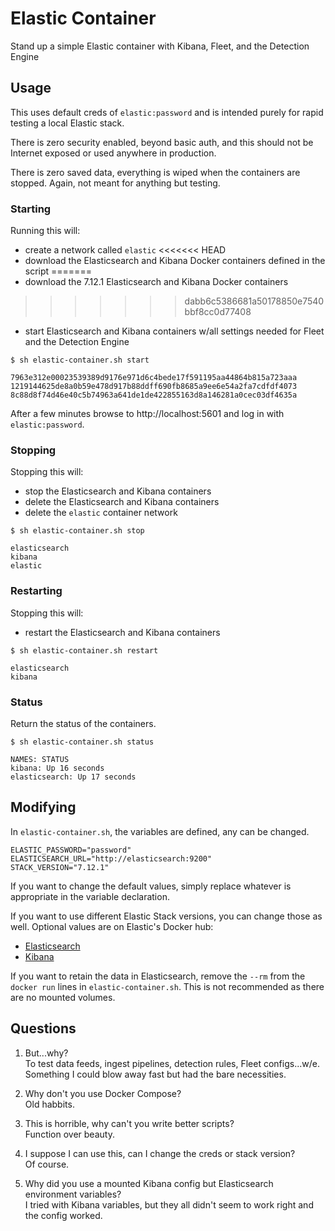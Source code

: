 # Elastic Container
Stand up a simple Elastic container with Kibana, Fleet, and the Detection Engine

## Usage
This uses default creds of `elastic:password` and is intended purely for rapid testing a local Elastic stack.

There is zero security enabled, beyond basic auth, and this should not be Internet exposed or used anywhere in production.

There is zero saved data, everything is wiped when the containers are stopped. Again, not meant for anything but testing.

### Starting

Running this will:
- create a network called `elastic`
<<<<<<< HEAD
- download the Elasticsearch and Kibana Docker containers defined in the script
=======
- download the 7.12.1 Elasticsearch and Kibana Docker containers
>>>>>>> dabb6c5386681a50178850e7540bbf8cc0d77408
- start Elasticsearch and Kibana containers w/all settings needed for Fleet and the Detection Engine

```
$ sh elastic-container.sh start

7963e312e00023539389d9176e971d6c4bede17f591195aa44864b815a723aaa
1219144625de8a0b59e478d917b88ddff690fb8685a9ee6e54a2fa7cdfdf4073
8c88d8f74d46e40c5b74963a641de1de422855163d8a146281a0cec03df4635a
```
After a few minutes browse to http://localhost:5601 and log in with `elastic:password`.

### Stopping

Stopping this will:
- stop the Elasticsearch and Kibana containers
- delete the Elasticsearch and Kibana containers
- delete the `elastic` container network

```
$ sh elastic-container.sh stop

elasticsearch
kibana
elastic
```

### Restarting

Stopping this will:
- restart the Elasticsearch and Kibana containers

```
$ sh elastic-container.sh restart

elasticsearch
kibana
```

### Status

Return the status of the containers.

```
$ sh elastic-container.sh status

NAMES: STATUS
kibana: Up 16 seconds
elasticsearch: Up 17 seconds
```

## Modifying

In `elastic-container.sh`, the variables are defined, any can be changed.
```
ELASTIC_PASSWORD="password"
ELASTICSEARCH_URL="http://elasticsearch:9200"
STACK_VERSION="7.12.1"
```

If you want to change the default values, simply replace whatever is appropriate in the variable declaration.

If you want to use different Elastic Stack versions, you can change those as well. Optional values are on Elastic's Docker hub:

- [Elasticsearch](https://hub.docker.com/r/elastic/elasticsearch/tags?page=1&ordering=last_updated)
- [Kibana](https://hub.docker.com/r/elastic/kibana/tags?page=1&ordering=last_updated)

If you want to retain the data in Elasticsearch, remove the `--rm` from the `docker run` lines in `elastic-container.sh`. This is not recommended as there are no mounted volumes.

## Questions

1. But...why?  
To test data feeds, ingest pipelines, detection rules, Fleet configs...w/e. Something I could blow away fast but had the bare necessities.

1. Why don't you use Docker Compose?  
Old habbits.

1. This is horrible, why can't you write better scripts?  
Function over beauty.

1. I suppose I can use this, can I change the creds or stack version?  
Of course.

1. Why did you use a mounted Kibana config but Elasticsearch environment variables?  
I tried with Kibana variables, but they all didn't seem to work right and the config worked.
